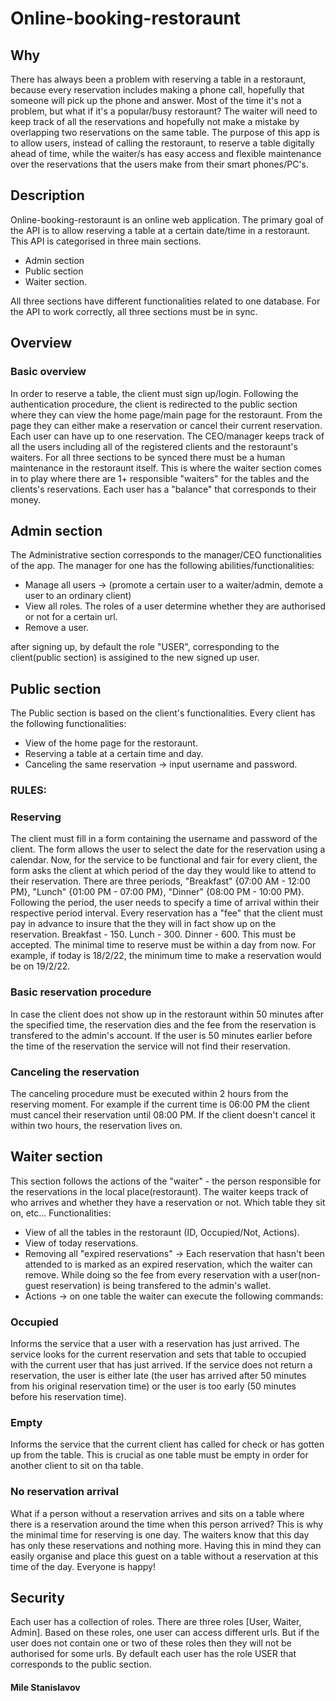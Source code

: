 # Online-booking-restoraunt

## Why

There has always been a problem with reserving a table in a restoraunt, because every reservation includes making a phone call, hopefully that someone will pick up the phone
and answer. Most of the time it's not a problem, but what if it's a popular/busy restoraunt? The waiter will need to keep track of all the reservations and hopefully not make a mistake by overlapping two reservations on the same table. The purpose of this app is to allow users, instead of calling the restoraunt, to reserve a table digitally ahead of time, while the waiter/s has easy access and flexible maintenance over the reservations that the users make from their smart phones/PC's.

## Description

Online-booking-restoraunt is an online web application. The primary goal of the API is to allow reserving a table at a certain date/time in a restoraunt.
This API is categorised in three main sections.

- Admin section
- Public section
- Waiter section.

All three sections have different functionalities related to one database.
For the API to work correctly, all three sections must be in sync. 

## Overview

### Basic overview

In order to reserve a table, the client must sign up/login. Following the authentication procedure, the client is redirected to the public section where they can view the home page/main page for the restoraunt. From the page they can either make a reservation or cancel their current reservation. Each user can have up to one reservation.
The CEO/manager keeps track of all the users including all of the registered clients and the restoraunt's waiters.
For all three sections to be synced there must be a human maintenance in the restoraunt itself. This is where the waiter section comes in to play where there are 1+ responsible "waiters" for the tables and the clients's reservations.
Each user has a "balance" that corresponds to their money.

## Admin section 

The Administrative section corresponds to the manager/CEO functionalities of the app.
The manager for one has the following abilities/functionalities:

- Manage all users -> (promote a certain user to a waiter/admin, demote a user to an ordinary client)
- View all roles. The roles of a user determine whether they are authorised or not for a certain url.
- Remove a user.

after signing up, by default the role "USER", corresponding to the client(public section) is assigined to the new signed up user.

## Public section

The Public section is based on the client's functionalities. Every client has the following functionalities:

- View of the home page for the restoraunt.
- Reserving a table at a certain time and day.
- Canceling the same reservation -> input username and password.

### RULES:

### Reserving 

The client must fill in a form containing the username and password of the client. The form allows the user to select the date for the reservation using a calendar. 
Now, for the service to be functional and fair for every client, the form asks the client at which period of the day they would like to attend to their reservation. There are three periods, "Breakfast" {07:00 AM - 12:00 PM}, "Lunch" {01:00 PM - 07:00 PM}, "Dinner" {08:00 PM - 10:00 PM}. Following the period, the user needs to specify a time of arrival within their respective period interval. Every reservation has a "fee" that the client must pay in advance to insure that the they will in fact show up on the reservation. Breakfast - 150. Lunch - 300. Dinner - 600.
This must be accepted. The minimal time to reserve must be within a day from now. For example, if today is 18/2/22, the minimum time to make a reservation would be on 19/2/22. 
 
 ### Basic reservation procedure 
  
In case the client does not show up in the restoraunt within 50 minutes after the specified time, the reservation dies and the fee from the reservation is transfered to the admin's account. If the user is 50 minutes earlier before the time of the reservation the service will not find their reservation.

### Canceling the reservation 
   
The canceling procedure must be executed within 2 hours from the reserving moment. For example if the current time is 06:00 PM
the client must cancel their reservation until 08:00 PM. If the client doesn't cancel it within two hours, the reservation lives on.
 
## Waiter section
 
 This section follows the actions of the "waiter" - the person responsible for the reservations in the local place(restoraunt).
 The waiter keeps track of who arrives and whether they have a reservation or not. Which table they sit on, etc...
 Functionalities: 
 - View of all the tables in the restoraunt (ID, Occupied/Not, Actions). 
 - View of today reservations.
 - Removing all "expired reservations" -> Each reservation that hasn't been attended to is marked as an expired reservation, which the waiter can remove. While doing so
   the fee from every reservation with a user(non-guest reservation) is being transfered to the admin's wallet.
 - Actions -> on one table the waiter can execute the following commands:
 
### Occupied  
Informs the service that a user with a reservation has just arrived. The service looks for the current reservation
and sets that table to occupied with the current user that has just arrived. If the service does not return a reservation, the user is either late
(the user has arrived after 50 minutes from his original reservation time) or the user is too early (50 minutes before his reservation time).
   
### Empty 
Informs the service that the current client has called for check or has gotten up from the table. This is crucial as one 
table must be empty in order for another client to sit on tha table.
 
### No reservation arrival

What if a person without a reservation arrives and sits on a table where there is a reservation around the time when this person arrived? 
This is why the minimal time for reserving is one day. The waiters know that this day has only these reservations and nothing more. Having this in mind they can easily organise
and place this guest on a table without a reservation at this time of the day. Everyone is happy!

## Security

Each user has a collection of roles. 
There are three roles [User, Waiter, Admin].
Based on these roles, one user can access different urls.
But if the user does not contain one or two of these roles then they will not be authorised for some urls.
By default each user has the role USER that corresponds to the public section.






#### Mile Stanislavov

